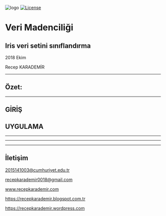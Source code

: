 ![logo](http://covartech.github.io/prtdoc/prtDocGettingStartedExamples_06.png) [![License](https://img.shields.io/badge/license-MIT-green.svg?style=flat)](https://github.com/fastlane/fastlane/blob/master/LICENSE)

# Veri Madenciliği
Iris veri setini sınıflandırma
------------------------------
2018 Ekim

Recep KARADEMİR
____________________________________________________________________________________________________________________________________

Özet:
------------------------------



------------------------------




GİRİŞ
------------------------------




UYGULAMA
------------------------------


------------------------------


------------------------------



___________________________________________________________________________________________________________________________________

İletişim
------------------------------

2015141003@cumhuriyet.edu.tr

recepkarademir0018@gmail.com

www.recepkarademir.com

https://recepkarademir.blogspot.com.tr

https://recepkarademir.wordpress.com

